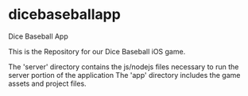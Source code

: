 dicebaseballapp
===============

Dice Baseball App

This is the Repository for our Dice Baseball iOS game.

The 'server' directory contains the js/nodejs files necessary to run the server portion of the application
The 'app' directory includes the game assets and project files.
